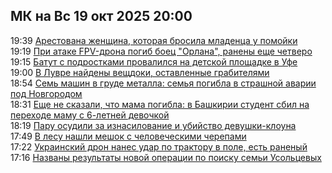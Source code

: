 <h2>МК на Вс 19 окт 2025 20:00</h2><!--2025-10-19 19:39:43-->
<div class="rssn">
  <div><span class="smaller gray hspace">19:39</span> <a class="nodecor" href="https://www.mk.ru/incident/2025/10/19/arestovana-zhenshhina-kotoraya-brosila-mladenca-u-pomoyki.html">Арестована женщина, которая бросила младенца у помойки</a></div>
</div>
<div class="rssn">
  <div><span class="smaller gray hspace">19:19</span> <a class="nodecor" href="https://www.mk.ru/incident/2025/10/19/pri-atake-fpvdrona-pogib-boec-orlana-raneny-eshhe-chetvero.html">При атаке FPV-дрона погиб боец &#34;Орлана&#34;, ранены еще четверо</a></div>
</div>
<div class="rssn">
  <div><span class="smaller gray hspace">19:15</span> <a class="nodecor" href="https://www.mk.ru/incident/2025/10/19/batut-s-podrostkami-provalilsya-na-detskoy-ploshhadke-v-ufe.html">Батут с подростками провалился на детской площадке в Уфе</a></div>
</div>
<div class="rssn">
  <div><span class="smaller gray hspace">19:00</span> <a class="nodecor" href="https://www.mk.ru/incident/2025/10/19/v-luvre-naydeny-veshhdoki-ostavlennye-grabitelyami.html">В Лувре найдены вещдоки, оставленные грабителями</a></div>
</div>
<div class="rssn">
  <div><span class="smaller gray hspace">18:54</span> <a class="nodecor" href="https://www.mk.ru/incident/2025/10/19/sem-mashin-v-grude-metalla-semya-pogibla-v-strashnoy-avarii-pod-novgorodom.html">Семь машин в груде металла: семья погибла в страшной аварии под Новгородом</a></div>
</div>
<div class="rssn">
  <div><span class="smaller gray hspace">18:31</span> <a class="nodecor" href="https://www.mk.ru/incident/2025/10/19/eshhe-ne-skazali-chto-mama-pogibla-v-bashkirii-student-sbil-na-perekhode-mamu-s-6letney-devochkoy.html">Еще не сказали, что мама погибла: в Башкирии студент сбил на переходе маму с 6-летней девочкой</a></div>
</div>
<div class="rssn">
  <div><span class="smaller gray hspace">18:19</span> <a class="nodecor" href="https://www.mk.ru/incident/2025/10/19/paru-osudili-za-iznasilovanie-i-ubiystvo-devushkiklouna.html">Пару осудили за изнасилование и убийство девушки-клоуна</a></div>
</div>
<div class="rssn">
  <div><span class="smaller gray hspace">17:49</span> <a class="nodecor" href="https://www.mk.ru/incident/2025/10/19/v-lesu-nashli-meshok-s-chelovecheskimi-cherepami.html">В лесу нашли мешок с человеческими черепами</a></div>
</div>
<div class="rssn">
  <div><span class="smaller gray hspace">17:22</span> <a class="nodecor" href="https://www.mk.ru/incident/2025/10/19/ukrainskiy-dron-nanes-udar-po-traktoru-v-pole-est-ranenyy.html">Украинский дрон нанес удар по трактору в поле, есть раненый</a></div>
</div>
<div class="rssn">
  <div><span class="smaller gray hspace">17:16</span> <a class="nodecor" href="https://www.mk.ru/incident/2025/10/19/nazvany-rezultaty-novoy-operacii-po-poisku-semi-usolcevykh.html">Названы результаты новой операции по поиску семьи Усольцевых</a></div>
</div><div class="rssurl gray smaller" style="display:none">https://www.mk.ru/rss/incident/index.xml</div>